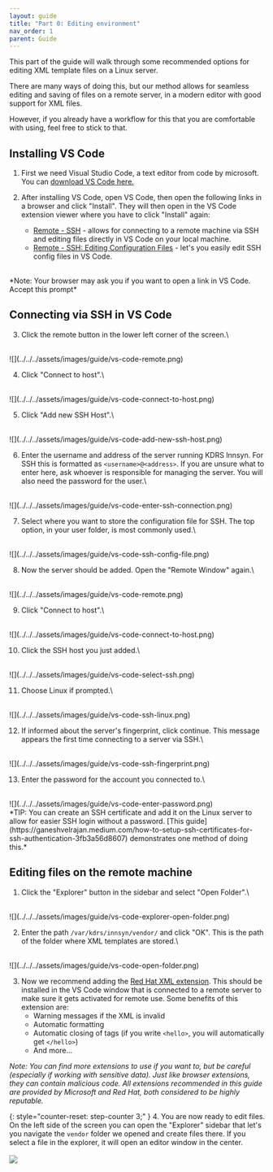 ```yaml
---
layout: guide
title: "Part 0: Editing environment"
nav_order: 1
parent: Guide
---
```


This part of the guide will walk through some recommended options for editing XML template files on a Linux server.

There are many ways of doing this, but our method allows for seamless editing and saving of files on a remote server, in a modern editor with good support for XML files.

However, if you already have a workflow for this that you are comfortable with using, feel free to stick to that.

## Installing VS Code

1. First we need Visual Studio Code, a text editor from code by microsoft. You can [download VS Code here.](https://code.visualstudio.com/)

2. After installing VS Code, open VS Code, then open the following links in a browser and click "Install". They will then open in the VS Code extension viewer where you have to click "Install" again:
    - [Remote - SSH](https://marketplace.visualstudio.com/items?itemName=ms-vscode-remote.remote-ssh) - allows for connecting to a remote machine via SSH and editing files directly in VS Code on your local machine.
    - [Remote - SSH: Editing Configuration Files](https://marketplace.visualstudio.com/items?itemName=ms-vscode-remote.remote-ssh-edit) - let's you easily edit SSH config files in VS Code.
<br>
*Note: Your browser may ask you if you want to open a link in VS Code. Accept this prompt*

## Connecting via SSH in VS Code

3. Click the remote button in the lower left corner of the screen.\
<br>
![](../../../assets/images/guide/vs-code-remote.png)


4. Click "Connect to host".\
<br>
![](../../../assets/images/guide/vs-code-connect-to-host.png)

5. Click "Add new SSH Host".\
<br>
![](../../../assets/images/guide/vs-code-add-new-ssh-host.png)

6. Enter the username and address of the server running KDRS Innsyn. For SSH this is formatted as `<username>@<address>`. If you are unsure what to enter here, ask whoever is responsible for managing the server. You will also need the password for the user.\
<br>
![](../../../assets/images/guide/vs-code-enter-ssh-connection.png)

7. Select where you want to store the configuration file for SSH. The top option, in your user folder, is most commonly used.\
<br>
![](../../../assets/images/guide/vs-code-ssh-config-file.png)

8. Now the server should be added. Open the "Remote Window" again.\
<br>
![](../../../assets/images/guide/vs-code-remote.png)

9. Click "Connect to host".\
<br>
![](../../../assets/images/guide/vs-code-connect-to-host.png)

10. Click the SSH host you just added.\
<br>
![](../../../assets/images/guide/vs-code-select-ssh.png)

11. Choose Linux if prompted.\
<br>
![](../../../assets/images/guide/vs-code-ssh-linux.png)

12. If informed about the server's fingerprint, click continue. This message appears the first time connecting to a server via SSH.\
<br>
![](../../../assets/images/guide/vs-code-ssh-fingerprint.png)

13. Enter the password for the account you connected to.\
<br>
![](../../../assets/images/guide/vs-code-enter-password.png)
<br>
*TIP: You can create an SSH certificate and add it on the Linux server to allow for easier SSH login without a password. [This guide](https://ganeshvelrajan.medium.com/how-to-setup-ssh-certificates-for-ssh-authentication-3fb3a56d8607) demonstrates one method of doing this.*

## Editing files on the remote machine

1. Click the "Explorer" button in the sidebar and select "Open Folder".\
<br>
![](../../../assets/images/guide/vs-code-explorer-open-folder.png)

2. Enter the path `/var/kdrs/innsyn/vendor/` and click "OK". This is the path of the folder where XML templates are stored.\
<br>
![](../../../assets/images/guide/vs-code-open-folder.png)

3. Now we recommend adding the [Red Hat XML extension](https://marketplace.visualstudio.com/items?itemName=redhat.vscode-xml). This should be installed in the VS Code window that is connected to a remote server to make sure it gets activated for remote use. Some benefits of this extension are:
    - Warning messages if the XML is invalid
    - Automatic formatting
    - Automatic closing of tags (if you write `<hello>`, you will automatically get `</hello>`)
    - And more...     

*Note: You can find more extensions to use if you want to, but be careful (especially if working with sensitive data). Just like browser extensions, they can contain malicious code. All extensions recommended in this guide are provided by Microsoft and Red Hat, both considered to be highly reputable.*

{: style="counter-reset: step-counter 3;" }
4. You are now ready to edit files. On the left side of the screen you can open the "Explorer" sidebar that let's you navigate the `vendor` folder we opened and create files there. If you select a file in the explorer, it will open an editor window in the center.\
<br>
![](../../../assets/images/guide/vs-code-finished-editor.png)